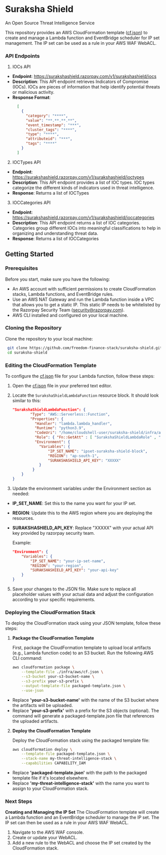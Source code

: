 # Suraksha Shield
An Open Source Threat Intelligence Service

This repository provides an AWS CloudFormation template ([cf.json](./infra/aws/cf.json)) to create and manage a Lambda function and EventBridge scheduler for IP set management. The IP set can be used as a rule in your AWS WAF WebACL.

### API Endpoints

1. IOCs API
  - **Endpoint**: https://surakshashield.razorpay.com/v1/surakshashield/iocs
  - **Description**: This API endpoint retrieves Indicators of Compromise (IOCs). IOCs are pieces of information that help identify potential threats or malicious activity.
  - **Response Format**:
    ```json
      [
        {
          "category": "****",
          "value": "**.**.**.**",
          "event_timestamp": "***",
          "cluster_tags": "****",
          "type": "****",
          "attributeid": "***",
          "tags": "****"
        }
      ]
    ```
2. IOCTypes API
  - **Endpoint**: https://surakshashield.razorpay.com/v1/surakshashield/ioctypes
  - **Description**: This API endpoint provides a list of IOC types. IOC types categorize the different kinds of indicators used in threat intelligence.
  - **Response**: Returns a list of IOCTypes
3. IOCCategories API
  - **Endpoint**: https://surakshashield.razorpay.com/v1/surakshashield/ioccategories
  - **Description**: This API endpoint returns a list of IOC categories. Categories group different IOCs into meaningful classifications to help in organizing and understanding threat data.
  - **Response**: Returns a list of IOCCategories

## Getting Started

### Prerequisites

Before you start, make sure you have the following:
- An AWS account with sufficient permissions to create CloudFormation stacks, Lambda functions, and EventBridge rules.
- Use an AWS NAT Gateway and run the Lambda function inside a VPC that allows you to get a static IP. This static IP needs to be whitelisted by the Razorpay Security Team (security@razorpay.com).
- AWS CLI installed and configured on your local machine.

### Cloning the Repository

Clone the repository to your local machine:
  ```bash
   git clone https://github.com/freedom-finance-stack/suraksha-shield.git
   cd suraksha-shield
  ```
### Editing the CloudFormation Template

To configure the [cf.json](./infra/aws/cf.json) file for your Lambda function, follow these steps:

1. Open the [cf.json](./infra/aws/cf.json) file in your preferred text editor.

3. Locate the `SurakshaShieldLambdaFunction` resource block. It should look similar to this:

    ```json
    "SurakshaShieldLambdaFunction": {
            "Type": "AWS::Serverless::Function",
            "Properties": {
              "Handler": "lambda.lambda_handler",
              "Runtime": "python3.9",
              "CodeUri": "/home/cloudshell-user/suraksha-shield/infra/aws/lambda",
              "Role": { "Fn::GetAtt" : [ "SurakshaShieldLambdaRole" , "Arn" ] },
              "Environment": {
                "Variables": {
                    "IP_SET_NAME": "ipset-suraksha-shield-block",
                    "REGION": "ap-south-1",
                    "SURAKSHASHIELD_API_KEY": "XXXXX"
                }
             }
        }
    }
    ```

4. Update the environment variables under the Environment section as needed:

-  **IP_SET_NAME**: Set this to the name you want for your IP set.
-  **REGION**: Update this to the AWS region where you are deploying the resources.
-  **SURAKSHASHIELD_API_KEY**: Replace "XXXXX" with your actual API key provided by razorpay security team.
  
      Example:
      ```json
      "Environment": {
          "Variables": {
              "IP_SET_NAME": "your-ip-set-name",
              "REGION": "your-region",
              "SURAKSHASHIELD_API_KEY": "your-api-key"
          }
      }
      ```
    
5. Save your changes to the JSON file.
Make sure to replace all placeholder values with your actual data and adjust the configuration according to your specific requirements.

### Deploying the CloudFormation Stack

To deploy the CloudFormation stack using your JSON template, follow these steps:

1. **Package the CloudFormation Template**

   First, package the CloudFormation template to upload local artifacts (e.g., Lambda function code) to an S3 bucket. Run the following AWS CLI command:

    ```bash
    aws cloudformation package \
        --template-file ./infra/aws/cf.json \
        --s3-bucket your-s3-bucket-name \
        --s3-prefix your-s3-prefix \
        --output-template-file packaged-template.json \
        --use-json
    ```
- Replace **'your-s3-bucket-name'** with the name of the S3 bucket where the artifacts will be uploaded.
- Replace **'your-s3-prefix'** with a prefix for the S3 objects (optional).
The command will generate a packaged-template.json file that references the uploaded artifacts.

2. **Deploy the CloudFormation Template**

    Deploy the CloudFormation stack using the packaged template file:

    ```bash
    aws cloudformation deploy \
        --template-file packaged-template.json \
        --stack-name my-threat-intelligence-stack \
        --capabilities CAPABILITY_IAM
    ```
- Replace **'packaged-template.json'** with the path to the packaged template file if it's located elsewhere.
- Replace **'my-threat-intelligence-stack'** with the name you want to assign to your CloudFormation stack.
  
### Next Steps

**Creating and Managing the IP Set**
The CloudFormation template will create a Lambda function and an EventBridge scheduler to manage the IP set. The IP set can then be used as a rule in your AWS WAF WebACL.
1. Navigate to the AWS WAF console.
2. Create or update your WebACL.
3. Add a new rule to the WebACL and choose the IP set created by the CloudFormation stack.
